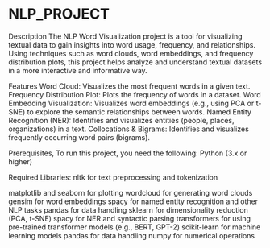# NLP_PROJECT 

Description
The NLP Word Visualization project is a tool for visualizing textual data to gain insights into word usage, frequency, and relationships. Using techniques such as word clouds, word embeddings, and frequency distribution plots, this project helps analyze and understand textual datasets in a more interactive and informative way.

Features
Word Cloud: Visualizes the most frequent words in a given text.
Frequency Distribution Plot: Plots the frequency of words in a dataset.
Word Embedding Visualization: Visualizes word embeddings (e.g., using PCA or t-SNE) to explore the semantic relationships between words.
Named Entity Recognition (NER): Identifies and visualizes entities (people, places, organizations) in a text.
Collocations & Bigrams: Identifies and visualizes frequently occurring word pairs (bigrams).

Prerequisites,
To run this project, you need the following:
Python (3.x or higher)

Required Libraries:
nltk for text preprocessing and tokenization
 
matplotlib and seaborn for plotting
wordcloud for generating word clouds
gensim for word embeddings
spacy for named entity recognition and other NLP tasks
pandas for data handling
sklearn for dimensionality reduction (PCA, t-SNE)
spacy for NER and syntactic parsing
transformers for using pre-trained transformer models (e.g., BERT, GPT-2)
scikit-learn for machine learning models
pandas for data handling
numpy for numerical operations
